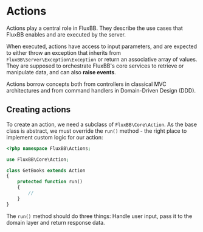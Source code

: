 # Actions

Actions play a central role in FluxBB. They describe the use cases that FluxBB enables and are executed by the server.

When executed, actions have access to input parameters, and are expected to either throw an exception that inherits from `FluxBB\Server\Exception\Exception` or return an associative array of values. They are supposed to orchestrate FluxBB's core services to retrieve or manipulate data, and can also **raise events**.

Actions borrow concepts both from controllers in classical MVC architectures and from command handlers in Domain-Driven Design (DDD).

## Creating actions

To create an action, we need a subclass of `FluxBB\Core\Action`. As the base class is abstract, we must override the `run()` method - the right place to implement custom logic for our action:

```php
<?php namespace FluxBB\Actions;

use FluxBB\Core\Action;

class GetBooks extends Action
{
    protected function run()
    {
        //
    }
}
```

The `run()` method should do three things: Handle user input, pass it to the domain layer and return response data.
